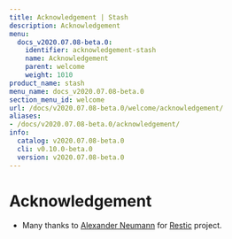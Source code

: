 ```yaml
---
title: Acknowledgement | Stash
description: Acknowledgement
menu:
  docs_v2020.07.08-beta.0:
    identifier: acknowledgement-stash
    name: Acknowledgement
    parent: welcome
    weight: 1010
product_name: stash
menu_name: docs_v2020.07.08-beta.0
section_menu_id: welcome
url: /docs/v2020.07.08-beta.0/welcome/acknowledgement/
aliases:
- /docs/v2020.07.08-beta.0/acknowledgement/
info:
  catalog: v2020.07.08-beta.0
  cli: v0.10.0-beta.0
  version: v2020.07.08-beta.0
---
```


# Acknowledgement
 - Many thanks to [Alexander Neumann](https://github.com/fd0) for [Restic](https://restic.net) project.

